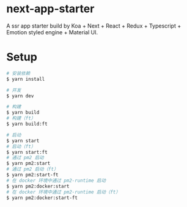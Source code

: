 # next-app-starter

A ssr app starter build by Koa + Next + React + Redux + Typescript + Emotion styled engine + Material UI.

# Setup

``` bash
# 安装依赖
$ yarn install

# 开发
$ yarn dev

# 构建
$ yarn build
# 构建（ft）
$ yarn build:ft

# 启动
$ yarn start
# 启动（ft）
$ yarn start:ft
# 通过 pm2 启动
$ yarn pm2:start
# 通过 pm2 启动（ft）
$ yarn pm2:start-ft
# 在 docker 环境中通过 pm2-runtime 启动
$ yarn pm2:docker:start
# 在 docker 环境中通过 pm2-runtime 启动（ft）
$ yarn pm2:docker:start-ft

```
